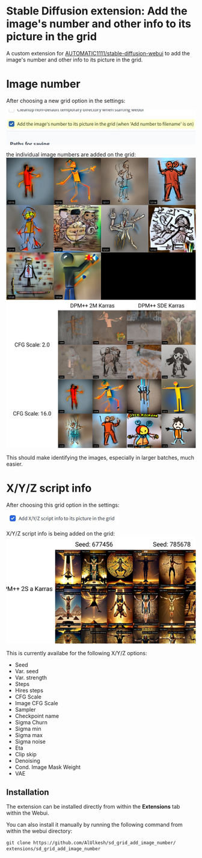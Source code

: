# Stable Diffusion extension: Add the image's number and other info to its picture in the grid

A custom extension for [AUTOMATIC1111/stable-diffusion-webui](https://github.com/AUTOMATIC1111/stable-diffusion-webui) to add the image's number and other info to its picture in the grid.

# Image number

After choosing a new grid option in the settings:

<img src="images/settings.jpg"/>

the individual image numbers are added on the grid:
<img src="images/grid-1517-123-stickman.jpg"/>
<img src="images/xy_grid-0137-123-stickman.jpg"/>

This should make identifying the images, especially in larger batches, much easier.

#  X/Y/Z script info

After choosing this grid option in the settings:

<img src="images/settings2.jpg"/>

X/Y/Z script info is being added on the grid:
<img src="images/xyz.jpg"/>

This is currently availabe for the following X/Y/Z options:
- Seed
- Var. seed
- Var. strength
- Steps
- Hires steps
- CFG Scale
- Image CFG Scale
- Sampler
- Checkpoint name
- Sigma Churn
- Sigma min
- Sigma max
- Sigma noise
- Eta
- Clip skip
- Denoising
- Cond. Image Mask Weight
- VAE

## Installation

The extension can be installed directly from within the **Extensions** tab within the Webui.

You can also install it manually by running the following command from within the webui directory:

	git clone https://github.com/AlUlkesh/sd_grid_add_image_number/ extensions/sd_grid_add_image_number
